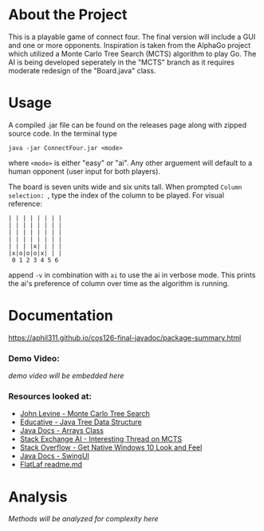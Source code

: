 # About the Project
This is a playable game of connect four. The final version will include a GUI and one or more opponents. Inspiration is taken from the AlphaGo project which utilized a Monte Carlo Tree Search (MCTS) algorithm to play Go. The AI is being developed seperately in the "MCTS" branch as it requires moderate redesign of the "Board.java" class.

# Usage
A compiled .jar file can be found on the releases page along with zipped source code.
In the terminal type  
```
java -jar ConnectFour.jar <mode>
```
where `<mode>` is either "easy" or "ai". Any other arguement will default to a human opponent (user input for both players).

The board is seven units wide and six units tall. When prompted `Column selection: `, type the index of the column to be played. For visual reference:
```
| | | | | | | | 
| | | | | | | |
| | | | | | | |
| | | | | | | |
| | | |x| | | |
|x|o|o|o|x| | |
 0 1 2 3 4 5 6
```
append `-v` in combination with `ai` to use the ai in verbose mode. This prints the ai's preference of column over time as the algorithm is running.

# Documentation
https://aphil311.github.io/cos126-final-javadoc/package-summary.html

### Demo Video:
*demo video will be embedded here*
### Resources looked at:
- [John Levine - Monte Carlo Tree Search](https://www.youtube.com/watch?v=UXW2yZndl7U&ab_channel=JohnLevine)
- [Educative - Java Tree Data Structure](https://www.educative.io/blog/data-structures-trees-java)
- [Java Docs - Arrays Class](https://docs.oracle.com/javase/7/docs/api/java/util/Arrays.html)
- [Stack Exchange AI - Interesting Thread on MCTS](https://ai.stackexchange.com/questions/21019/should-monte-carlo-tree-search-be-able-to-consistently-beat-me-in-the-connect-fo)
- [Stack Overflow - Get Native Windows 10 Look and Feel](https://stackoverflow.com/questions/11425103/how-to-get-the-windows-native-look-in-java-gui-programming/11426036)
- [Java Docs - SwingUI](https://docs.oracle.com/javase/tutorial/uiswing/)
- [FlatLaf readme.md](https://github.com/JFormDesigner/FlatLaf)

# Analysis
*Methods will be analyzed for complexity here*
